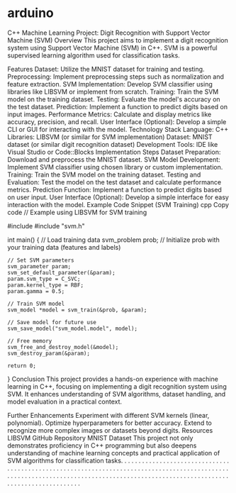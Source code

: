 # arduino
C++ Machine Learning Project: Digit Recognition with Support Vector Machine (SVM)
Overview
This project aims to implement a digit recognition system using Support Vector Machine (SVM) in C++. SVM is a powerful supervised learning algorithm used for classification tasks.

Features
Dataset: Utilize the MNIST dataset for training and testing.
Preprocessing: Implement preprocessing steps such as normalization and feature extraction.
SVM Implementation: Develop SVM classifier using libraries like LIBSVM or implement from scratch.
Training: Train the SVM model on the training dataset.
Testing: Evaluate the model's accuracy on the test dataset.
Prediction: Implement a function to predict digits based on input images.
Performance Metrics: Calculate and display metrics like accuracy, precision, and recall.
User Interface (Optional): Develop a simple CLI or GUI for interacting with the model.
Technology Stack
Language: C++
Libraries: LIBSVM (or similar for SVM implementation)
Dataset: MNIST dataset (or similar digit recognition dataset)
Development Tools: IDE like Visual Studio or Code::Blocks
Implementation Steps
Dataset Preparation: Download and preprocess the MNIST dataset.
SVM Model Development: Implement SVM classifier using chosen library or custom implementation.
Training: Train the SVM model on the training dataset.
Testing and Evaluation: Test the model on the test dataset and calculate performance metrics.
Prediction Function: Implement a function to predict digits based on user input.
User Interface (Optional): Develop a simple interface for easy interaction with the model.
Example Code Snippet (SVM Training)
cpp
Copy code
// Example using LIBSVM for SVM training

#include <iostream>
#include "svm.h"

int main() {
    // Load training data
    svm_problem prob;
    // Initialize prob with your training data (features and labels)

    // Set SVM parameters
    svm_parameter param;
    svm_set_default_parameter(&param);
    param.svm_type = C_SVC;
    param.kernel_type = RBF;
    param.gamma = 0.5;

    // Train SVM model
    svm_model *model = svm_train(&prob, &param);

    // Save model for future use
    svm_save_model("svm_model.model", model);

    // Free memory
    svm_free_and_destroy_model(&model);
    svm_destroy_param(&param);

    return 0;
}
Conclusion
This project provides a hands-on experience with machine learning in C++, focusing on implementing a digit recognition system using SVM. It enhances understanding of SVM algorithms, dataset handling, and model evaluation in a practical context.

Further Enhancements
Experiment with different SVM kernels (linear, polynomial).
Optimize hyperparameters for better accuracy.
Extend to recognize more complex images or datasets beyond digits.
Resources
LIBSVM GitHub Repository
MNIST Dataset
This project not only demonstrates proficiency in C++ programming but also deepens understanding of machine learning concepts and practical application of SVM algorithms for classification tasks.
.
.
.
.
.
.
.
.
.
.
.
.
.
.
.
.
.
.
.
.
.
.
.
.
.
.
.
.
.
.
.
.
.
.
.
.
.
.
.
.
.
.
.
.
.
.
.
.
.
.
.
.
.
.
.
.
.
.
.
.
.
.
.
.
.
.
.
.
.
.
.
.
.
.
.
.
.
.
.
.
.
.
.
.
.
.
.
.
.
.
.
.
.
.
.
.
.
.
.
.
.
.
.
.
.
.
.
.
.
.
.
.
.
.
.
.
.
.
.
.
.
.
.
.
.
.
.
.
.
.
.
.
.
.
.
.
.
.
.
.
.
.
.
.
.
.
.
.
.
.
.
.
.
.
.
.
.
.
.
.
.
.
.
.
.
.
.
.
.
.
.
.
.
.
.
.
.
